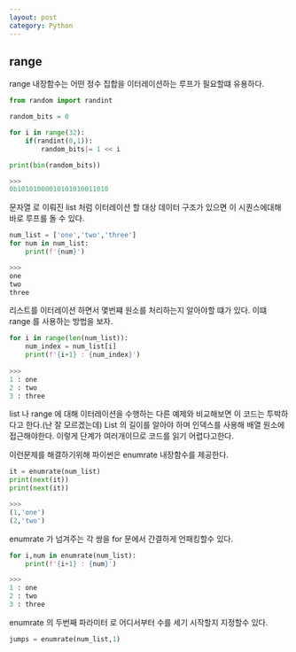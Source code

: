 ```yaml
---
layout: post
category: Python
---
```


## range 
range 내장함수는 어떤 정수 집합을 이터레이션하는 루프가 필요할떄 유용하다.
```python
from random import randint

random_bits = 0

for i in range(32):
    if(randint(0,1)):
        random_bits|= 1 << i 

print(bin(random_bits))

>>>
0b10101000010101010011010
```

문자열 로 이뤄진 list 처럼 이터레이션 할 대상 데이터 구조가 있으면 이 시퀀스에대해 바로 루프를 돌 수 있다.


```python
num_list = ['one','two','three']
for num in num_list:
    print(f'{num}')

>>>
one
two
three
```

리스트를 이터레이션 하면서 몇번쨰 원소를 처리하는지 알아야할 떄가 있다. 이떄 range 를 사용하는 방법을 보자.

```python
for i in range(len(num_list)):
    num_index = num_list[i]
    print(f'{i+1} : {num_index}')
    
>>>
1 : one
2 : two
3 : three
```

list 나 range 에 대해 이터레이션을 수행하는 다른 예제와 비교해보면 이 코드는 투박하다고 한다.(난 잘 모르겠는데) List 의 길이를 알아야 하며 인덱스를 사용해 배열 원소에 접근해야한다. 이렇게 단계가 여러개이므로 코드를 읽기 어렵다고한다.

이런문제를 해결하기위해 파이썬은 enumrate 내장함수를 제공한다.

```python
it = enumrate(num_list)
print(next(it))
print(next(it))

>>>
(1,'one')
(2,'two')
```

enumrate 가 넘겨주는 각 쌍을 for 문에서 간결하게 언패킹할수 있다.

```python
for i,num in enumrate(num_list):
    print(f'{i+1} : {num}')

>>>
1 : one
2 : two
3 : three
```

enumrate 의 두번째 파라미터 로 어디서부터 수를 세기 시작할지 지정할수 있다.

```python
jumps = enumrate(num_list,1)
```
